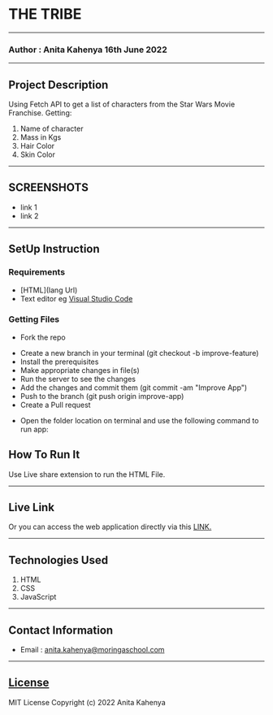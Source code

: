 # THE TRIBE
*****
### Author : Anita Kahenya 16th June 2022
****
## Project Description
Using Fetch API to get a list of characters from the Star Wars Movie Franchise.
Getting:
1. Name of character
2. Mass in Kgs
3. Hair Color
4. Skin Color
******

## SCREENSHOTS
- link 1
- link 2


********
## SetUp Instruction
### Requirements
* [HTML](lang Url)
* Text editor eg [Visual Studio Code](https://code.visualstudio.com/download)


### Getting Files
* Fork the repo
- Create a new branch in your terminal (git checkout -b improve-feature)
- Install the prerequisites
- Make appropriate changes in file(s)
- Run the server to see the changes
- Add the changes and commit them (git commit -am "Improve App")
- Push to the branch (git push origin improve-app)
- Create a Pull request
* Open the folder location on terminal and use the following command to run app:

## How To Run It
Use Live share extension to run the HTML File.
*****
## Live Link
Or you can access the web application directly via this [LINK.](link.com/)
*****

## Technologies Used
1. HTML
2. CSS
3. JavaScript

*****
## Contact Information
* Email : anita.kahenya@moringaschool.com
*****
## [License](LICENSE)
MIT License
Copyright (c) 2022 Anita Kahenya